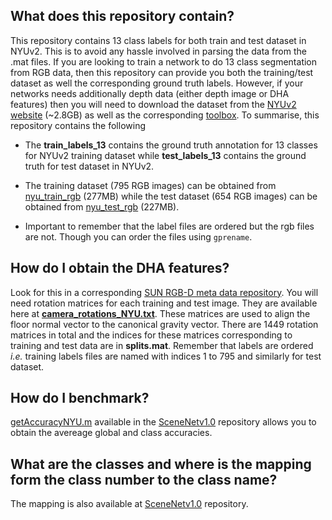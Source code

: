 ## What does this repository contain?

This repository contains 13 class labels for both train and test dataset in NYUv2. This is to avoid any hassle involved in parsing the data from the .mat files. If you are looking to train a network to do 13 class segmentation from RGB data, then this repository can provide you both the training/test dataset as well the corresponding ground truth labels. However, if your networks needs additionally depth data (either depth image or DHA features) then you will need to download the dataset from the [NYUv2 website](http://horatio.cs.nyu.edu/mit/silberman/nyu_depth_v2/nyu_depth_v2_labeled.mat) (~2.8GB) as well as the corresponding [toolbox](http://cs.nyu.edu/~silberman/code/toolbox_nyu_depth_v2.zip). To summarise, this repository contains the following

- The **train_labels_13** contains the ground truth annotation for 13 classes for NYUv2 training dataset while **test_labels_13** contains the ground truth for test dataset in NYUv2.

- The training dataset (795 RGB images) can be obtained from [nyu_train_rgb](http://www.doc.ic.ac.uk/~ahanda/nyu_train_rgb.tgz) (277MB) while the test dataset (654 RGB images) can be obtained from [nyu_test_rgb](http://www.doc.ic.ac.uk/~ahanda/nyu_test_rgb.tgz) (227MB).

- Important to remember that the label files are ordered but the rgb files are not. Though you can order the files using ``gprename``.

## How do I obtain the DHA features?

Look for this in a corresponding [SUN RGB-D meta data repository](https://github.com/ankurhanda/sunrgbd-meta-data). You will need rotation matrices for each training and test image. They are available here at [**camera_rotations_NYU.txt**](https://github.com/ankurhanda/nyuv2-meta-data/blob/master/camera_rotations_NYU.txt). These matrices are used to align the floor normal vector to the canonical gravity vector. There are 1449 rotation matrices in total and the indices for these matrices corresponding to training and test data are in **splits.mat**. Remember that labels are ordered *i.e.* training labels files are named with indices 1 to 795 and similarly for test dataset. 

## How do I benchmark? 
[getAccuracyNYU.m](https://github.com/ankurhanda/SceneNetv1.0/blob/master/getAccuracyNYU.m) available in the [SceneNetv1.0](https://github.com/ankurhanda/SceneNetv1.0/) repository allows you to obtain the avereage global and class accuracies. 

## What are the classes and where is the mapping form the class number to the class name?

The mapping is also available at [SceneNetv1.0](https://github.com/ankurhanda/SceneNetv1.0/) repository.









